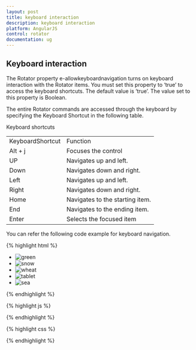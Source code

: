 ```yaml
---
layout: post
title: keyboard interaction
description: keyboard interaction
platform: AngularJS
control: rotator
documentation: ug
---
```


## Keyboard interaction

The Rotator property e-allowkeyboardnavigation turns on keyboard interaction with the Rotator items. You must set this property to ‘true’ to access the keyboard shortcuts. The default value is ‘true’. The value set to this property is Boolean.

The entire Rotator commands are accessed through the keyboard by specifying the Keyboard Shortcut in the following table.

Keyboard shortcuts

<table>
<tr>
<td>
KeyboardShortcut</td><td>
Function</td></tr>
<tr>
<td>
Alt + j</td><td>
Focuses the control</td></tr>
<tr>
<td>
UP</td><td>
Navigates up and left.</td></tr>
<tr>
<td>
Down</td><td>
Navigates down and right.</td></tr>
<tr>
<td>
Left</td><td>
Navigates up and left.</td></tr>
<tr>
<td>
Right</td><td>
Navigates down and right.</td></tr>
<tr>
<td>
Home</td><td>
Navigates to the starting item.</td></tr>
<tr>
<td>
End</td><td>
Navigates to the ending item.</td></tr>
<tr>
<td>
Enter</td><td>
Selects the focused item</td></tr>
</table>
You can refer the following code example for keyboard navigation.

{% highlight html %}



<ul id="sliderContent" ej-rotator e-slideWidth="600px" e-slideHeight="350px" e-showPager="true" e-showCaption="true" e-showThumbnail="thumbnail" e-thumbnailSourceID="thumbnailId" e-showPlayButton="true" e-isResponsive="true">
<li><img class="image" src="http://js.syncfusion.com/demos/web/content/images/rotator/green.jpg" title="green" /></li>
        <li><img class="image" src="http://js.syncfusion.com/demos/web/content/images/rotator/snow.jpg" title="snow" /></li>
        <li><img class="image" src="http://js.syncfusion.com/demos/web/content/images/rotator/wheat.jpg" title="wheat" /></li>
        <li><img class="image" src="http://js.syncfusion.com/demos/web/content/images/rotator/tablet.jpg" title="tablet" /></li>
        <li><img class="image" src="http://js.syncfusion.com/demos/web/content/images/rotator/sea.jpg" title="sea" /></li>					</ul>

<ul id="thumbElement" style="display: none">
<li><img class="image" src="http://js.syncfusion.com/demos/web/content/images/rotator/green.jpg" title="green" /></li>
        <li><img class="image" src="http://js.syncfusion.com/demos/web/content/images/rotator/snow.jpg" title="snow" /></li>
        <li><img class="image" src="http://js.syncfusion.com/demos/web/content/images/rotator/wheat.jpg" title="wheat" /></li>
        <li><img class="image" src="http://js.syncfusion.com/demos/web/content/images/rotator/tablet.jpg" title="tablet" /></li>
        <li><img class="image" src="http://js.syncfusion.com/demos/web/content/images/rotator/sea.jpg" title="sea" /></li>					</ul>
</div>



{% endhighlight %}



{% highlight js %}


<script>
angular.module('rotatApp', ['ejangular']).controller('RotatCtrl', function ($scope) {
        });
        $(function () {
            //Control focus key
            $(document).on("keydown", function (e) {
                if (e.altKey && e.keyCode === 74) { // j- key code.
                    $("#slidercontent")[0].focus();
                }
            });
        });

    </script>




{% endhighlight %}



{% highlight css %}


<style type="text/css" class="cssStyles">
       .e-rotator-wrap .e-thumb .e-thumb-items li img {
        width: 130px;
        height: 82px;
    }
</style>



{% endhighlight %}






